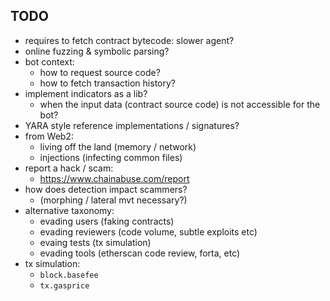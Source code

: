 ## TODO

- requires to fetch contract bytecode: slower agent?
- online fuzzing & symbolic parsing?
- bot context:
  - how to request source code?
  - how to fetch transaction history?
- implement indicators as a lib?
  - when the input data (contract source code) is not accessible for the bot?
- YARA style reference implementations / signatures?
- from Web2:
  - living off the land (memory / network)
  - injections (infecting common files)
- report a hack / scam:
  - https://www.chainabuse.com/report
- how does detection impact scammers?
  - (morphing / lateral mvt necessary?)
- alternative taxonomy:
  - evading users (faking contracts)
  - evading reviewers (code volume, subtle exploits etc)
  - evaing tests (tx simulation)
  - evading tools (etherscan code review, forta, etc)
- tx simulation:
  - `block.basefee`
  - `tx.gasprice`
